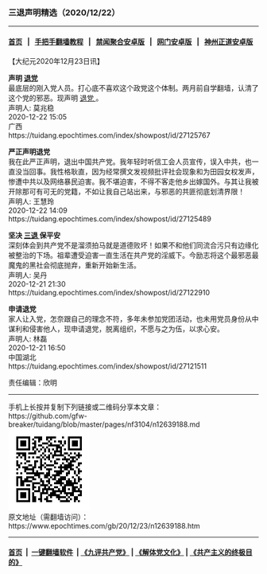 ### 三退声明精选（2020/12/22）
------------------------

#### [首页](https://github.com/gfw-breaker/banned-news1/blob/master/README.md) &nbsp;&nbsp;|&nbsp;&nbsp; [手把手翻墙教程](https://github.com/gfw-breaker/guides/wiki) &nbsp;&nbsp;|&nbsp;&nbsp; [禁闻聚合安卓版](https://github.com/gfw-breaker/bn-android) &nbsp;&nbsp;|&nbsp;&nbsp; [网门安卓版](https://github.com/oGate2/oGate) &nbsp;&nbsp;|&nbsp;&nbsp; [神州正道安卓版](https://github.com/SzzdOgate/update) 



<div class="post_content" id="artbody" itemprop="articleBody">
 <!-- article content begin -->
 <p>
  【大纪元2020年12月23日讯】
 </p>
 <p>
  <strong>
   声明
   <a href="https://www.epochtimes.com/gb/tag/%E9%80%80%E5%85%9A.html">
    退党
   </a>
  </strong>
  <br/>
  最底层的刚入党人员。打心底不喜欢这个政党这个体制。两月前自学翻墙，认清了这个党的邪恶。现声明
  <a href="https://www.epochtimes.com/gb/tag/%E9%80%80%E5%85%9A.html">
   退党
  </a>
  。
  <br/>
  声明人: 莫兆稳
  <br/>
  2020-12-22 15:05
  <br/>
  广西
  <br/>
  https://tuidang.epochtimes.com/index/showpost/id/27125767
 </p>
 <p>
  <strong>
   严正声明退党
  </strong>
  <br/>
  我在此严正声明，退出中国共产党。我年轻时听信工会人员宣传，误入中共，也一直没当回事。我性格耿直，因为经常撰文发视频批评社会现象和为田园女权发声，惨遭中共以及网络暴民迫害。我不堪迫害，不得不客走他乡出嫁国外。与其让我被开除那可有可无的党籍，不如让我自己站出来，与邪恶的共匪彻底划清界限！
  <br/>
  声明人: 王慧玲
  <br/>
  2020-12-22 14:09
  <br/>
  https://tuidang.epochtimes.com/index/showpost/id/27125489
 </p>
 <p>
  <strong>
   坚决
   <a href="https://www.epochtimes.com/gb/tag/%E4%B8%89%E9%80%80.html">
    三退
   </a>
   保平安
  </strong>
  <br/>
  深刻体会到共产党不是溜须拍马就是道德败坏！如果不和他们同流合污只有边缘化被整治的下场。祖辈遭受迫害一直生活在共产党的淫威下。今励志将这个最邪恶最魔鬼的黑社会彻底抛弃，重新开始新生活。
  <br/>
  声明人: 吴丹
  <br/>
  2020-12-21 21:30
  <br/>
  https://tuidang.epochtimes.com/index/showpost/id/27122910
 </p>
 <p>
  <strong>
   申请退党
  </strong>
  <br/>
  家人让入党，怎奈跟自己的理念不符，多年未参加党团活动，也未用党员身份从中谋利和侵害他人，现申请退党，脱离组织，不愿与之为伍，以求心安。
  <br/>
  声明人: 林磊
  <br/>
  2020-12-21 16:50
  <br/>
  中国湖北
  <br/>
  https://tuidang.epochtimes.com/index/showpost/id/27121511
 </p>
 <p>
  责任编辑：欣明
 </p>
 <!-- article content end -->
 <div id="below_article_ad">
 </div>
</div>

<hr/>
手机上长按并复制下列链接或二维码分享本文章：<br/>
https://github.com/gfw-breaker/tuidang/blob/master/pages/nf3104/n12639188.md <br/>
<a href='https://github.com/gfw-breaker/tuidang/blob/master/pages/nf3104/n12639188.md'><img src='https://github.com/gfw-breaker/tuidang/blob/master/pages/nf3104/n12639188.md.png'/></a> <br/>
原文地址（需翻墙访问）：https://www.epochtimes.com/gb/20/12/23/n12639188.htm


------------------------
#### [首页](https://github.com/gfw-breaker/banned-news/blob/master/README.md) &nbsp;|&nbsp; [一键翻墙软件](https://github.com/gfw-breaker/nogfw/blob/master/README.md) &nbsp;| [《九评共产党》](https://github.com/gfw-breaker/9ping.md/blob/master/README.md#九评之一评共产党是什么) | [《解体党文化》](https://github.com/gfw-breaker/jtdwh.md/blob/master/README.md) | [《共产主义的终极目的》](https://github.com/gfw-breaker/gczydzjmd.md/blob/master/README.md)


<img src='http://gfw-breaker.win/tuidang/pages/nf3104/n12639188.md' width='0px' height='0px'/>